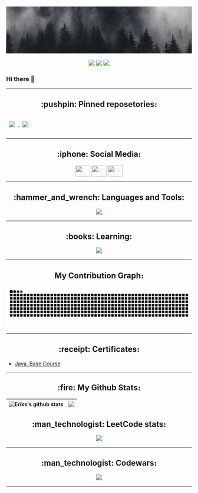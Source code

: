 ![Header](https://github.com/emarkosyan/emarkosyan/blob/main/assets/header.jpg)

<p align="center">
 
 <img src="https://badges.strrl.dev/years/emarkosyan"/> 
 <img src="https://badges.strrl.dev/repos/emarkosyan"/>
 <img src="https://badges.strrl.dev/commits/all/emarkosyan" />

</p>

### Hi there 👋

---

<h2 align="center" style="text-decoration: none;">
  :pushpin: Pinned reposetories։
</h2>



<a href="https://github.com/emarkosyan/Earth-Defence">
  <img align="center" style="margin:1rem 0.5rem" src="https://github-readme-stats.vercel.app/api/pin/?username=emarkosyan&repo=Earth-Defence&title_color=ffffff&text_color=c9cacc&icon_color=4AB197&bg_color=1A2B34" />
</a>
<a href="https://github.com/emarkosyan/pacman-ai">
  <img align="center" style="margin:1rem 0.5rem" src="https://github-readme-stats.vercel.app/api/pin/?username=emarkosyan&repo=pacman-ai&title_color=ffffff&text_color=c9cacc&icon_color=4AB197&bg_color=1A2B34" />
</a>

--- 

<h2 align="center">
  :iphone: Social Media։
</h2>

<p align="center">
<!--<a href="your link" target="blank"><img align="center" src="https://cdn.jsdelivr.net/npm/simple-icons@3.0.1/icons/twitter.svg" alt="" height="30" width="40" /></a>
<a href="your link" target="blank"><img align="center" src="https://cdn.jsdelivr.net/npm/simple-icons@3.0.1/icons/linkedin.svg" alt="" height="30" width="40" /></a>-->
<a href="t.me/cerbinnn" target="blank"><img align="center" src="https://cdn.jsdelivr.net/npm/simple-icons@3.0.1/icons/telegram.svg" alt="" height="30" width="40" /></a>
<a href="https://vk.com/id262214028" target="blank"><img align="center" src="https://cdn.jsdelivr.net/npm/simple-icons@3.0.1/icons/vk.svg" alt="" height="30" width="40" /></a>
<a href="https://www.youtube.com/channel/UCz7cSgMqjSgO1sRgw4us0VQ" target="blank"><img align="center" src="https://cdn.jsdelivr.net/npm/simple-icons@3.0.1/icons/youtube.svg" alt="" height="30" width="40" /></a>
</p>

---

<h2 align="center">
  :hammer_and_wrench: Languages and Tools:
</h2>


<div>
  <!--<img src="https://github.com/devicons/devicon/blob/master/icons/java/java-original-wordmark.svg" title="Java" alt="Java" width="40" height="40"/>&nbsp;
  <img src="https://github.com/devicons/devicon/blob/master/icons/html5/html5-original.svg" title="HTML5" alt="HTML" width="40" height="40"/>&nbsp;
  <img src="https://github.com/devicons/devicon/blob/master/icons/css3/css3-plain-wordmark.svg"  title="CSS3" alt="CSS" width="40" height="40"/>&nbsp;
  <img src="https://github.com/devicons/devicon/blob/master/icons/javascript/javascript-original.svg" title="JavaScript" alt="JavaScript" width="40" height="40"/>&nbsp;
  <img src="https://github.com/devicons/devicon/blob/master/icons/nodejs/nodejs-plain.svg" title="NodeJS" alt="NodeJS" width="40" height="40"/>&nbsp;
  <img src="https://github.com/devicons/devicon/blob/master/icons/git/git-plain.svg" title="Git" **alt="Git" width="40" height="40"/>&nbsp;
  <img src="https://github.com/devicons/devicon/blob/master/icons/github/github-original.svg" title="Github" alt="Github" width="40" height="40"/>&nbsp;
  <img src="https://github.com/devicons/devicon/blob/master/icons/mysql/mysql-original-wordmark.svg" title="MySQL"  alt="MySQL" width="40" height="40"/>&nbsp;
  <img src="https://github.com/devicons/devicon/blob/master/icons/firebase/firebase-plain-wordmark.svg" title="Firebase" alt="Firebase" width="40" height="40"/>&nbsp;
  <img src="https://github.com/devicons/devicon/blob/master/icons/postgresql/postgresql-original.svg" title="PostgreSQL" alt="PostgreSQL" width="40" height="40"/>&nbsp;-->

  <p align="center">
    <img src="https://skillicons.dev/icons?i=java,maven,html,css,js,nodejs,git,gitlab,github,mysql,postgres,firebase,neovim,idea,vscode" />
  </p>
</div>

---

<h2 align="center">
  :books: Learning:
</h2>

<div>
  <!--<img src="https://github.com/devicons/devicon/blob/master/icons/react/react-original-wordmark.svg" title="React.js" alt="React.js" width="40" height="40"/>&nbsp;
  <img src="https://github.com/devicons/devicon/blob/master/icons/spring/spring-original-wordmark.svg" title="Spring" alt="Spring" width="40" height="40"/>&nbsp;
  <img src="https://github.com/devicons/devicon/blob/master/icons/kubernetes/kubernetes-plain.svg" title="Kubernetes" alt="Kubernetes" width="40" height="40"/>&nbsp;
  <img src="https://github.com/devicons/devicon/blob/master/icons/docker/docker-original.svg" title="Docker" alt="Docker" width="40" height="40"/>&nbsp;-->

  <p align="center">
    <img src="https://skillicons.dev/icons?i=react,spring,hibernate,bots,docker,kafka,kubernetes,linux,ts,mongo,kotlin" />
  </p>
</div>

---

<h2 align="center">
  My Contribution Graph։
</h2>
<p align="center">
  <img src="https://raw.githubusercontent.com/emarkosyan/emarkosyan/output/github-contribution-grid-snake.svg" alt="snake"></center>
</p>

---

<h2 align="center">
  :receipt: Certificates։
</h2>

- [Java. Base Course](https://stepik.org/cert/1859739)

---

<h2 align="center">
  :fire: My Github Stats։
</h2>

| <img align="center" src="https://github-readme-stats.vercel.app/api?username=emarkosyan&show_icons=true&include_all_commits=true&theme=darcula&hide_border=true" alt="Eriks's github stats" /> | <img align="center" src="https://github-readme-stats.vercel.app/api/top-langs/?username=emarkosyan&hide=html,css,shaderlab,kotlin,hlsl&layout=compact&theme=darcula&hide_border=true" /> |
| ------------- | ------------- |

<h2 align="center">
  :man_technologist: LeetCode stats։
</h2>

<p align = "center">
  <img  src = "https://leetcard.jacoblin.cool/emarkosyan?theme=nord&font=Sarabun">
</p>

---

<h2 align="center">
  :man_technologist: Codewars։
</h2>

<p align = "center">
  <img  src = "https://www.codewars.com/users/emarkosyan/badges/large">
</p>

---
